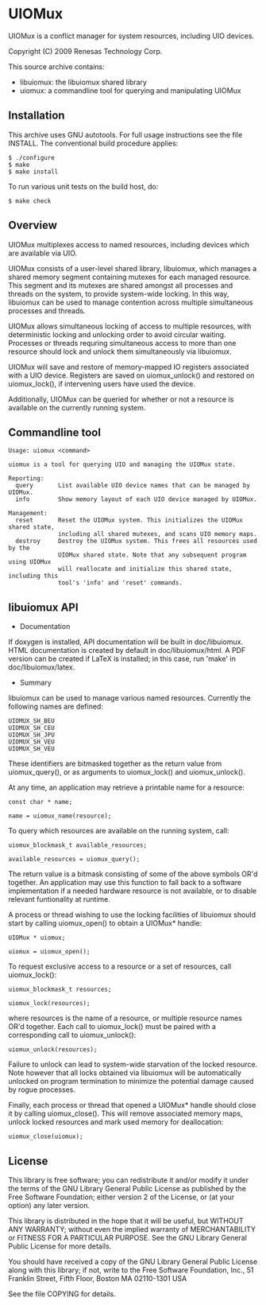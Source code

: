 UIOMux
======

UIOMux is a conflict manager for system resources, including UIO devices.

Copyright (C) 2009 Renesas Technology Corp.

This source archive contains:

  * libuiomux: the libuiomux shared library
  * uiomux: a commandline tool for querying and manipulating UIOMux


Installation
------------

This archive uses GNU autotools. For full usage instructions see the file
INSTALL. The conventional build procedure applies:

    $ ./configure
    $ make
    $ make install

To run various unit tests on the build host, do:

    $ make check


Overview
--------

UIOMux multiplexes access to named resources, including devices which are
available via UIO.

UIOMux consists of a user-level shared library, libuiomux, which manages
a shared memory segment containing mutexes for each managed resource. This
segment and its mutexes are shared amongst all processes and threads on
the system, to provide system-wide locking. In this way, libuiomux can be
used to manage contention across multiple simultaneous processes and threads.

UIOMux allows simultaneous locking of access to multiple resources, with
deterministic locking and unlocking order to avoid circular waiting.
Processes or threads requring simultaneous access to more than one resource
should lock and unlock them simultaneously via libuiomux.

UIOMux will save and restore of memory-mapped IO registers associated with a
UIO device. Registers are saved on uiomux_unlock() and restored on
uiomux_lock(), if intervening users have used the device.

Additionally, UIOMux can be queried for whether or not a resource is available
on the currently running system.


Commandline tool
----------------

    Usage: uiomux <command>
    
    uiomux is a tool for querying UIO and managing the UIOMux state.
    
    Reporting:
      query       List available UIO device names that can be managed by UIOMux.
      info        Show memory layout of each UIO device managed by UIOMux.
    
    Management:
      reset       Reset the UIOMux system. This initializes the UIOMux shared state,
                  including all shared mutexes, and scans UIO memory maps.
      destroy     Destroy the UIOMux system. This frees all resources used by the
                  UIOMux shared state. Note that any subsequent program using UIOMux
                  will reallocate and initialize this shared state, including this
                  tool's 'info' and 'reset' commands.


libuiomux API
-------------

  * Documentation

If doxygen is installed, API documentation will be built in doc/libuiomux. HTML
documentation is created by default in doc/libuiomux/html. A PDF version can be
created if LaTeX is installed; in this case, run 'make' in doc/libuiomux/latex.

  * Summary

libuiomux can be used to manage various named resources. Currently the
following names are defined:

    UIOMUX_SH_BEU
    UIOMUX_SH_CEU
    UIOMUX_SH_JPU
    UIOMUX_SH_VEU
    UIOMUX_SH_VEU

These identifiers are bitmasked together as the return value from
uiomux_query(), or as arguments to uiomux_lock() and uiomux_unlock().

At any time, an application may retrieve a printable name for a resource:

    const char * name;

    name = uiomux_name(resource);

To query which resources are available on the running system, call:

    uiomux_blockmask_t available_resources;

    available_resources = uiomux_query();

The return value is a bitmask consisting of some of the above symbols OR'd
together. An application may use this function to fall back to a software
implementation if a needed hardware resource is not available, or to disable
relevant funtionality at runtime.

A process or thread wishing to use the locking facilities of libuiomux
should start by calling uiomux_open() to obtain a UIOMux* handle:

    UIOMux * uiomux;

    uiomux = uiomux_open();

To request exclusive access to a resource or a set of resources, call
uiomux_lock():

    uiomux_blockmask_t resources;

    uiomux_lock(resources);

where resources is the name of a resource, or multiple resource names OR'd
together. Each call to uiomux_lock() must be paired with a corresponding
call to uiomux_unlock():

    uiomux_unlock(resources);

Failure to unlock can lead to system-wide starvation of the locked resource.
Note however that all locks obtained via libuiomux will be automatically
unlocked on program termination to minimize the potential damage caused by
rogue processes.

Finally, each process or thread that opened a UIOMux* handle should
close it by calling uiomux_close(). This will remove associated memory maps,
unlock locked resources and mark used memory for deallocation:

    uiomux_close(uiomux);


License
-------

This library is free software; you can redistribute it and/or
modify it under the terms of the GNU Library General Public
License as published by the Free Software Foundation; either
version 2 of the License, or (at your option) any later version.

This library is distributed in the hope that it will be useful,
but WITHOUT ANY WARRANTY; without even the implied warranty of
MERCHANTABILITY or FITNESS FOR A PARTICULAR PURPOSE.  See the GNU
Library General Public License for more details.

You should have received a copy of the GNU Library General Public
License along with this library; if not, write to the Free Software
Foundation, Inc., 51 Franklin Street, Fifth Floor, Boston MA  02110-1301 USA

See the file COPYING for details.
